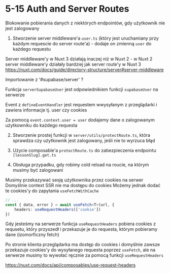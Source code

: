 # 5-15 Auth and Server Routes

Blokowanie pobierania danych z niektórych endpointów, gdy użytkownik nie jest zalogowany

1. Stworzenie server middleware'a `user.ts` (który jest uruchamiany przy każdym requescie do server route'a) - dodaje on zmienną `user` do każdego requestu

Server middleware'y w Nuxt 3 działają inaczej niż w Nuxt 2 - w Nuxt 2 server middleware'y działały bardziej jak server route'y w Nuxt 3
https://nuxt.com/docs/guide/directory-structure/server#server-middleware

Importowanie z '#supabase/server' ?

Funkcja `serverSupabaseUser` jest odpowiednikiem funkcji `supabaseUser` na serwerze

Event z `defineEventHandler` jest requestem wwysyłanym z przeglądarki i zawiera informacje tj. user czy cookies

Za pomocą `event.context.user = user` dodajemy dane o zalogowanym użytkowniku do każdego requesta

2. Stworzenie prostej funkcji w `server/utils/protectRoute.ts`, która sprawdza czy użytkownik jest zalogowany, jeśli nie to wyrzuca błąd

3. Użycie composable'a `protectRoute.ts` do zabezpieczenia endpointu `[lessonSlug].get.ts`

4. Obsługa przypadku, gdy robimy cold reload na roucie, na którym musimy być zalogowani

Musimy przekazywać sesję użytkownika przez cookies na serwer
Domyślnie context SSR nie ma dostępu do cookies
Możemy jednak dodać te cookies'y do zapytania `useFetchWithCache`

```ts
// ...
const { data, error } = await useFetch<T>(url, {
    headers: useRequestHeaders(['cookie'])
})
```
Gdy jesteśmy na serwerze funkcja `useRequestHeaders` pobiera cookies z requsetu, który przyszedł i przekazuje je do requesta, którym pobieramy dane (izomorficzny fetch)

Po stronie klienta przeglądarka ma dostęp do cookies i domyślnie zawsze przekazuje cookies'y do wysyłanego requesta poprzez `useFetch`, ale na serwerze musimy to wywołać ręcznie za pomocą funkcji `useRequestHeaders`

https://nuxt.com/docs/api/composables/use-request-headers
